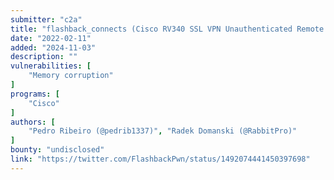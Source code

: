 ```yaml
---
submitter: "c2a"
title: "flashback_connects (Cisco RV340 SSL VPN Unauthenticated Remote Code Execution as root)"
date: "2022-02-11"
added: "2024-11-03"
description: ""
vulnerabilities: [
    "Memory corruption"
]
programs: [
    "Cisco"
]
authors: [
    "Pedro Ribeiro (@pedrib1337)", "Radek Domanski (@RabbitPro)"
]
bounty: "undisclosed"
link: "https://twitter.com/FlashbackPwn/status/1492074441450397698"
---
```




